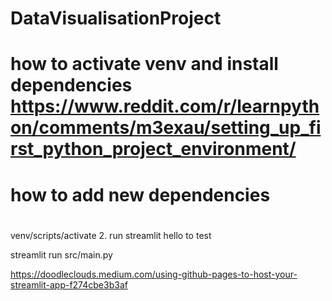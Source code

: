 # DataVisualisationProject


# how to activate venv and install dependencies https://www.reddit.com/r/learnpython/comments/m3exau/setting_up_first_python_project_environment/
# how to add new dependencies
# 
 venv/scripts/activate
2. run streamlit hello to test

streamlit run src/main.py

https://doodleclouds.medium.com/using-github-pages-to-host-your-streamlit-app-f274cbe3b3af